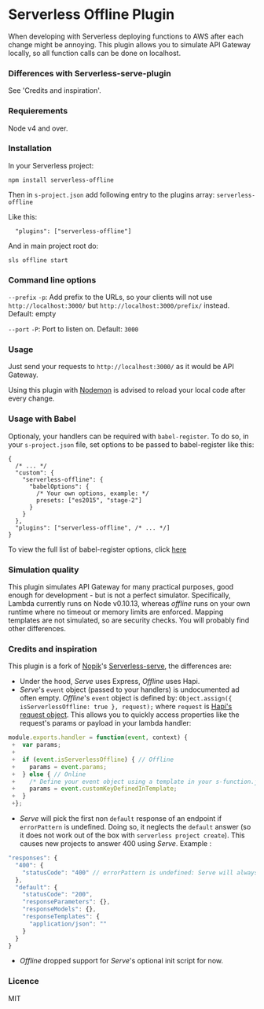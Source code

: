 # Serverless Offline Plugin

When developing with Serverless deploying functions to AWS after each change might be annoying. This plugin allows you to simulate API Gateway locally, so all function calls can be done on localhost.

### Differences with Serverless-serve-plugin

See 'Credits and inspiration'.

### Requierements

Node v4 and over.

### Installation

In your Serverless project:

```
npm install serverless-offline
```

Then in `s-project.json` add following entry to the plugins array: `serverless-offline`

Like this:
```
  "plugins": ["serverless-offline"]
```

And in main project root do:

```
sls offline start
```

### Command line options

`--prefix` `-p`: Add prefix to the URLs, so your clients will not use `http://localhost:3000/` but `http://localhost:3000/prefix/` instead. Default: empty

`--port` `-P`: Port to listen on. Default: `3000`


### Usage

Just send your requests to `http://localhost:3000/` as it would be API Gateway.

Using this plugin with [Nodemon](https://github.com/remy/nodemon) is advised to reload your local code after every change.

### Usage with Babel

Optionaly, your handlers can be required with `babel-register`.
To do so, in your `s-project.json` file, set options to be passed to babel-register like this:
```
{
  /* ... */
  "custom": {
    "serverless-offline": {
      "babelOptions": {
        /* Your own options, example: */
        presets: ["es2015", "stage-2"]
      }
    }
  },
  "plugins": ["serverless-offline", /* ... */]
}
```
To view the full list of babel-register options, click [here](https://babeljs.io/docs/usage/require/)

### Simulation quality

This plugin simulates API Gateway for many practical purposes, good enough for development - but is not a perfect simulator. Specifically, Lambda currently runs on Node v0.10.13, whereas *offline* runs on your own runtime where no timeout or memory limits are enforced. Mapping templates are not simulated, so are security checks. You will probably find other differences.

### Credits and inspiration

This plugin is a fork of [Nopik](https://github.com/Nopik/)'s [Serverless-serve](https://github.com/Nopik/serverless-serve), the differences are:

- Under the hood, *Serve* uses Express, *Offline* uses Hapi.
- *Serve*'s `event` object (passed to your handlers) is undocumented ad often empty. *Offline*'s `event` object is defined by: `Object.assign({ isServerlessOffline: true }, request);` where `request` is [Hapi's request object](http://hapijs.com/api#request-object). This allows you to quickly access properties like the request's params or payload in your lambda handler:
```javascript
module.exports.handler = function(event, context) {
 +  var params;
 +  
 +  if (event.isServerlessOffline) { // Offline
 +    params = event.params;
 +  } else { // Online
 +    /* Define your event object using a template in your s-function.json file */
 +    params = event.customKeyDefinedInTemplate;
 +  }
 +};
```
- *Serve* will pick the first non `default` response of an endpoint if `errorPattern` is undefined. Doing so, it neglects the `default` answer (so it does not work out of the box with `serverless project create`). This causes new projects to answer 400 using *Serve*.
Example :
```javascript
"responses": {
  "400": {
    "statusCode": "400" // errorPattern is undefined: Serve will always answer 400
  },
  "default": {
    "statusCode": "200",
    "responseParameters": {},
    "responseModels": {},
    "responseTemplates": {
      "application/json": ""
    }
  }
}
```
- *Offline* dropped support for *Serve*'s optional init script for now.

### Licence

MIT
